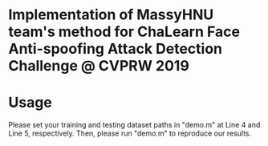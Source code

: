 # Implementation of MassyHNU team's method for ChaLearn Face Anti-spoofing Attack Detection Challenge @ CVPRW 2019

Usage
=====

Please set your training and testing dataset paths in "demo.m" at Line 4 and Line 5, respectively. Then, please run "demo.m" to reproduce our results.
